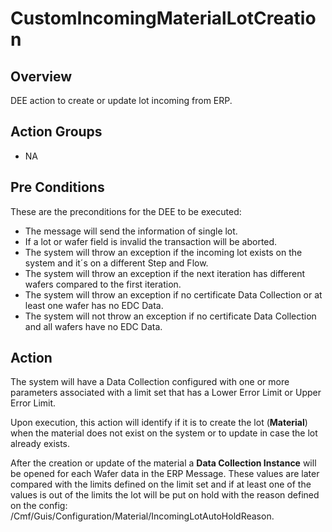 # CustomIncomingMaterialLotCreation

## Overview

DEE action to create or update lot incoming from ERP.

## Action Groups

* NA

## Pre Conditions

These are the preconditions for the DEE to be executed:

* The message will send the information of single lot.
* If a lot or wafer field is invalid the transaction will be aborted.
* The system will throw an exception if the incoming lot exists on the system and it´s on a different Step and Flow.
* The system will throw an exception if the next iteration has different wafers compared to the first iteration.
* The system will throw an exception if no certificate Data Collection or at least one wafer has no EDC Data.
* The system will not throw an exception if no certificate Data Collection and all wafers have no EDC Data.

## Action

The system will have a Data Collection configured with one or more parameters associated with a limit set that has a Lower Error Limit or Upper Error Limit.

Upon execution, this action will identify if it is to create the lot (**Material**) when the material does not exist on the system or to update in case the lot already exists.

After the creation or update of the material a **Data Collection Instance** will be opened for each Wafer data in the ERP Message. These values are later compared with the limits defined on the limit set and if at least one of the values is out of the limits the lot will be put on hold with the reason defined on the config: /Cmf/Guis/Configuration/Material/IncomingLotAutoHoldReason.
